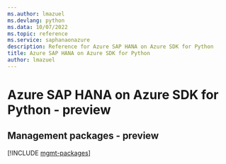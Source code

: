 ```yaml
---
ms.author: lmazuel
ms.devlang: python
ms.data: 10/07/2022
ms.topic: reference
ms.service: saphanaonazure
description: Reference for Azure SAP HANA on Azure SDK for Python
title: Azure SAP HANA on Azure SDK for Python
author: lmazuel
---
```

# Azure SAP HANA on Azure SDK for Python - preview

## Management packages - preview
[!INCLUDE [mgmt-packages](sap-hana-on-azure-mgmt-index.md)]
